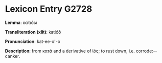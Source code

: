 # Lexicon Entry G2728

**Lemma**: κατιόω

**Transliteration (xlit)**: katióō

**Pronunciation**: kat-ee-o'-o

**Description**:
from κατά and a derivative of ἰός; to rust down, i.e. corrode:--canker.

